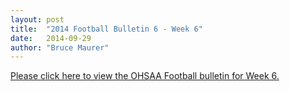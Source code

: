 ```yaml
---
layout: post
title:  "2014 Football Bulletin 6 - Week 6"
date:   2014-09-29
author: "Bruce Maurer"
---
```


[Please click here to view the OHSAA Football bulletin for Week 6.](https://storage.googleapis.com/ohsaa-websites/bulletins/2014/2014-Football-Bulletin-6-Week-6.pdf)
